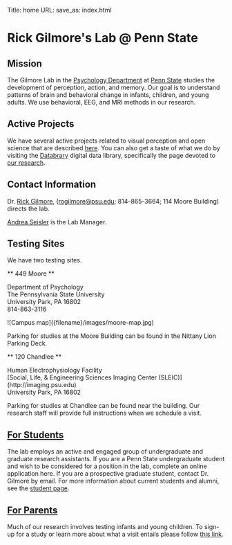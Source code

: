 Title: home
URL:
save_as: index.html

# Rick Gilmore's Lab @ Penn State

## Mission

The Gilmore Lab in the [Psychology Department](http://psych.la.psu.edu) at [Penn State](http://www.psu.edu) studies the development of perception, action, and memory. Our goal is to understand patterns of brain and behavioral change in infants, children, and young adults. We use behavioral, EEG, and MRI methods in our research. 

## Active Projects

We have several active projects related to visual perception and open science that are described [here]({filename}/pages/research.md). You can also get a taste of what we do by visiting the <a href="https://databrary.org">Databrary</a> digital data library, specifically the page devoted to <a href="https://databrary.org/party/6">our research</a>.

## Contact Information

Dr. [Rick Gilmore](http://www.personal.psu.edu/rog1), ([rogilmore@psu.edu](mailto:rogilmore@psu.edu); 814-865-3664; 114 Moore Building) directs the lab.

[Andrea Seisler](mailto:ars17@psu.edu) is the Lab Manager.

## Testing Sites

We have two testing sites. 

** 449 Moore **

<p>Department of Psychology</br>
The Pennsylvania State University</br>
University Park, PA 16802</br>
814-863-3116</br>
</p>
![Campus map]({filename}/images/moore-map.jpg)

Parking for studies at the Moore Building can be found in the Nittany Lion Parking Deck.

** 120 Chandlee **
<p>Human Electrophysiology Facility</br>
[Social, Life, & Engineering Sciences Imaging Center (SLEIC)](http://imaging.psu.edu)</br>
University Park, PA 16802</br>
</p>

Parking for studies at Chandlee can be found near the building. Our research staff will provide full instructions when we schedule a visit.

## [For Students]({filename}/pages/students.md)

The lab employs an active and engaged group of undergraduate and graduate research assistants. If you are a Penn State undergraduate student and wish to be considered for a position in the lab, complete an online application here.  If you are a prospective graduate student, contact Dr. Gilmore by email.  For more information about current students and alumni, see the [student page]({filename}/pages/students.md).

## [For Parents]({filename}/pages/parents.md)

Much of our research involves testing infants and young children. To sign-up for a study or learn more about what a visit entails please follow [this link]({filename}/pages/parents.md). 